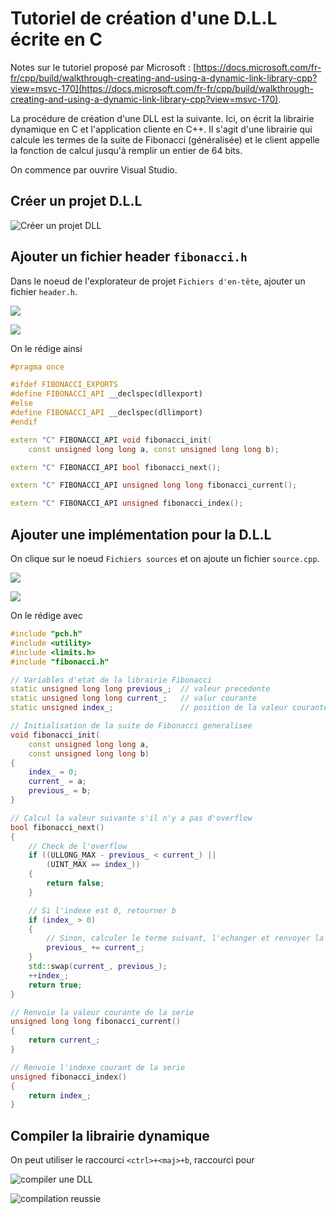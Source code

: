 # Tutoriel de création d'une D.L.L écrite en C

Notes sur le tutoriel proposé par Microsoft : [https://docs.microsoft.com/fr-fr/cpp/build/walkthrough-creating-and-using-a-dynamic-link-library-cpp?view=msvc-170](https://docs.microsoft.com/fr-fr/cpp/build/walkthrough-creating-and-using-a-dynamic-link-library-cpp?view=msvc-170).

La procédure de création d'une DLL est la suivante. Ici, on écrit la librairie dynamique en C et l'application cliente en C++. Il s'agit d'une librairie qui calcule les termes de la suite de Fibonacci (généralisée) et le client appelle la fonction de calcul jusqu'à remplir un entier de 64 bits.

On commence par ouvrire Visual Studio.

## Créer un projet D.L.L

![Créer un projet DLL](images/creerUnProjetDll.jpg)

## Ajouter un fichier header `fibonacci.h`

Dans le noeud de l'explorateur de projet `Fichiers d'en-tête`, ajouter un fichier `header.h`.

![](images/nouvelleEnTete.jpg)

![](images/nouveauFichierEnTete.jpg)

On le rédige ainsi

```cpp
#pragma once

#ifdef FIBONACCI_EXPORTS
#define FIBONACCI_API __declspec(dllexport)
#else
#define FIBONACCI_API __declspec(dllimport)
#endif

extern "C" FIBONACCI_API void fibonacci_init(
    const unsigned long long a, const unsigned long long b);

extern "C" FIBONACCI_API bool fibonacci_next();

extern "C" FIBONACCI_API unsigned long long fibonacci_current();

extern "C" FIBONACCI_API unsigned fibonacci_index();
```

## Ajouter une implémentation pour la D.L.L

On clique sur le noeud `Fichiers sources` et on ajoute un fichier `source.cpp`. 

![](images/nouveauFichierSource.jpg)

![](images/nouveauFichierSourceCpp.jpg)

On le rédige avec

```cpp
#include "pch.h"
#include <utility>
#include <limits.h>
#include "fibonacci.h"

// Variables d'etat de la librairie Fibonacci
static unsigned long long previous_;  // valeur precedente
static unsigned long long current_;   // valur courante
static unsigned index_;               // position de la valeur courante

// Initialisation de la suite de Fibonacci generalisee
void fibonacci_init(
    const unsigned long long a,
    const unsigned long long b)
{
    index_ = 0;
    current_ = a;
    previous_ = b;
}

// Calcul la valeur suivante s'il n'y a pas d'overflow
bool fibonacci_next()
{
    // Check de l'overflow
    if ((ULLONG_MAX - previous_ < current_) ||
        (UINT_MAX == index_))
    {
        return false;
    }

    // Si l'indexe est 0, retourner b
    if (index_ > 0)
    {
        // Sinon, calculer le terme suivant, l'echanger et renvoyer la valeur
        previous_ += current_;
    }
    std::swap(current_, previous_);
    ++index_;
    return true;
}

// Renvoie la valeur courante de la serie
unsigned long long fibonacci_current()
{
    return current_;
}

// Renvoie l'indexe courant de la serie
unsigned fibonacci_index()
{
    return index_;
}
```

## Compiler la librairie dynamique

On peut utiliser le raccourci `<ctrl>+<maj>+b`, raccourci pour 

![compiler une DLL](images/compilerUneDll.jpg)

![compilation reussie](images/compilationReussie.jpg)